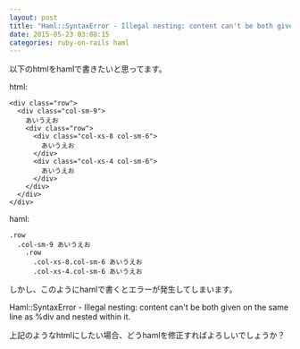 ```yaml
---
layout: post
title: "Haml::SyntaxError - Illegal nesting: content can't be both given on the same line as %div and nested within it"
date: 2015-05-23 03:08:15
categories: ruby-on-rails haml
---
```

<p>以下のhtmlをhamlで書きたいと思ってます。</p>

<p>html:</p>

<pre><code>&lt;div class="row"&gt;
  &lt;div class="col-sm-9"&gt;
    あいうえお
    &lt;div class="row"&gt;
      &lt;div class="col-xs-8 col-sm-6"&gt;
        あいうえお
      &lt;/div&gt;
      &lt;div class="col-xs-4 col-sm-6"&gt;
        あいうえお
      &lt;/div&gt;
    &lt;/div&gt;
  &lt;/div&gt;
&lt;/div&gt;
</code></pre>

<p>haml:</p>

<pre><code>.row
  .col-sm-9 あいうえお
    .row
      .col-xs-8.col-sm-6 あいうえお
      .col-xs-4.col-sm-6 あいうえお
</code></pre>

<p>しかし、このようにhamlで書くとエラーが発生してしまいます。</p>

<p>Haml::SyntaxError - Illegal nesting: content can't be both given on the same line as %div and nested within it.</p>

<p>上記のようなhtmlにしたい場合、どうhamlを修正すればよろしいでしょうか？</p>
